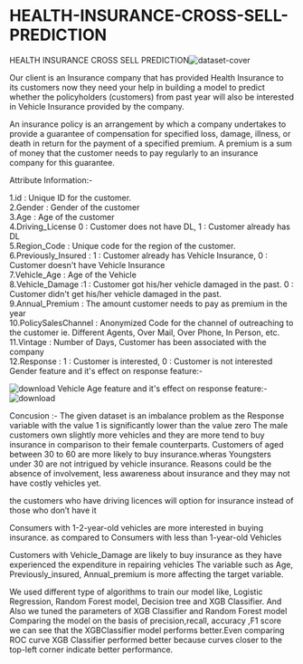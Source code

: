 # HEALTH-INSURANCE-CROSS-SELL-PREDICTION
HEALTH INSURANCE CROSS SELL PREDICTION![dataset-cover](https://user-images.githubusercontent.com/109526052/194065503-c5761c94-eeb5-410b-9079-ecce22a19fab.jpg)


Our client is an Insurance company that has provided Health Insurance to its customers now they need your help in building a model to predict whether the policyholders (customers) from past year will also be interested in Vehicle Insurance provided by the company.

An insurance policy is an arrangement by which a company undertakes to provide a guarantee of compensation for specified loss, damage, illness, or death in return for the payment of a specified premium. A premium is a sum of money that the customer needs to pay regularly to an insurance company for this guarantee.


Attribute Information:- 

1.id : Unique ID for the customer.                                              
2.Gender : Gender of the customer                                      
3.Age : Age of the customer                                   
4.Driving_License 0 : Customer does not have DL, 1 : Customer already has DL             
5.Region_Code : Unique code for the region of the customer.                  
6.Previously_Insured : 1 : Customer already has Vehicle Insurance, 0 : Customer doesn't have Vehicle Insurance                              
7.Vehicle_Age : Age of the Vehicle                                   
8.Vehicle_Damage :1 : Customer got his/her vehicle damaged in the past. 0 : Customer didn't get his/her vehicle damaged in the past.                                           
9.Annual_Premium : The amount customer needs to pay as premium in the year            
10.PolicySalesChannel : Anonymized Code for the channel of outreaching to the customer ie. Different Agents, Over Mail, Over Phone, In Person, etc.                   
11.Vintage : Number of Days, Customer has been associated with the company           
12.Response : 1 : Customer is interested, 0 : Customer is not interested   
Gender feature and it's effect on response feature:-

![download](https://user-images.githubusercontent.com/109526052/194065815-c4023005-0c62-420b-90cf-ea84318f9513.png)
Vehicle Age feature and it's effect on response feature:-
![download](https://user-images.githubusercontent.com/109526052/194066227-de245795-124d-4c76-92ab-1b539b0a1b58.png)

Concusion :-
The given dataset is an imbalance problem as the Response variable with the value 1 is significantly lower than the value zero
The male customers own slightly more vehicles and they are more tend to buy insurance in comparison to their female counterparts.
Customers of aged between 30 to 60 are more likely to buy insurance.wheras Youngsters under 30 are not intrigued by vehicle insurance. Reasons could be the absence of involvement, less awareness about insurance and they may not have costly vehicles yet.

the customers who have driving licences will option for insurance instead of those who don’t have it

Consumers with 1-2-year-old vehicles are more interested in buying insurance. as compared to Consumers with less than 1-year-old Vehicles

Customers with Vehicle_Damage are likely to buy insurance as they have experienced the expenditure in repairing vehicles The variable such as Age, Previously_insured, Annual_premium is more affecting the target variable.

We used different type of algorithms to train our model like, Logistic Regression, Random Forest model, Decision tree and XGB Classifier. And Also we tuned the parameters of XGB Classifier and Random Forest model Comparing the model on the basis of precision,recall, accuracy ,F1 score we can see that the XGBClassifier model performs better.Even comparing ROC curve XGB Classifier performed better because curves closer to the top-left corner indicate better performance.
